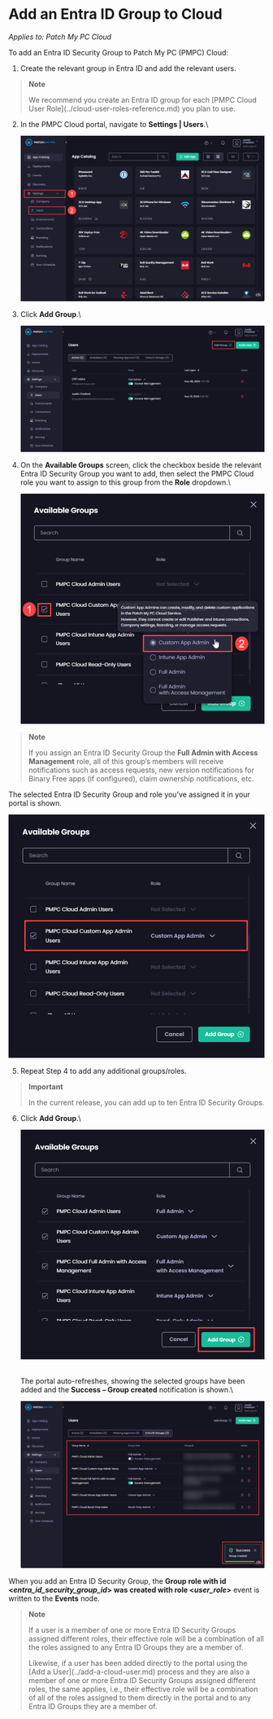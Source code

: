 # Add an Entra ID Group to Cloud

_Applies to: Patch My PC Cloud_

To add an Entra ID Security Group to Patch My PC (PMPC) Cloud:

1. Create the relevant group in Entra ID and add the relevant users.

<blockquote class="wp-block-quote">
<p><strong>Note</strong></p>
<p>We recommend you create an Entra ID group for each [PMPC Cloud User Role](../cloud-user-roles-reference.md) you plan to use.</p>
</blockquote>

2.  In the PMPC Cloud portal, navigate to <strong>Settings | Users</strong>.\


    ![Navigating to “Settings | Users”](/_images/image-(2239).png "Navigating to “Settings | Users”")


3.  Click <strong>Add Group</strong>.\


    ![Clicking “Add Group”](/_images/image-(2240).png "Clicking “Add Group”")


4.  On the <strong>Available Groups</strong> screen, click the checkbox beside the relevant Entra ID Security Group you want to add, then select the PMPC Cloud role you want to assign to this group from the <strong>Role</strong> dropdown.\


    ![Selecting the relevant Entra ID group to add and which role it will be assigned in PMPC Cloud](/_images/image-(2241).png "Selecting the relevant Entra ID group to add and which role it will be assigned in PMPC Cloud")

<blockquote class="wp-block-quote">
<p><strong>Note</strong></p>
<p>If you assign an Entra ID Security Group the <strong>Full Admin with Access Management</strong> role, all of this group’s members will receive notifications such as access requests, new version notifications for Binary Free apps (if configured), claim ownership notifications, etc.</p>
</blockquote>

The selected Entra ID Security Group and role you’ve assigned it in your portal is shown.

![Selected Entra ID Security Group and role you’ve assigned it in your portal is shown](/_images/image-(2242).png "Selected Entra ID Security Group and role you’ve assigned it in your portal is shown")

5. Repeat Step 4 to add any additional groups/roles.

<blockquote class="wp-block-quote">
<p><strong>Important</strong></p>
<p>In the current release, you can add up to ten Entra ID Security Groups.</p>
</blockquote>

6.  Click <strong>Add Group</strong>.\


    ![Clicking “Add Group”](/_images/image-(2243).png "Clicking “Add Group”")

    \
    The portal auto-refreshes, showing the selected groups have been added and the <strong>Success – Group created</strong> notification is shown.\


    ![Portal auto-refreshes, showing the selected groups have been added and the “Success – Group created” notification is shown](/_images/image-(2244).png "Portal auto-refreshes, showing the selected groups have been added and the “Success – Group created” notification is shown")

When you add an Entra ID Security Group, the <strong>Group role with id <</strong>_<strong>entra\_id\_security\_group\_id</strong>_<strong>> was created with role <</strong>_<strong>user\_role</strong>_<strong>></strong> event is written to the <strong>Events</strong> node.

<blockquote class="wp-block-quote">
<p><strong>Note</strong></p>
<p>If a user is a member of one or more Entra ID Security Groups assigned different roles, their effective role will be a combination of all the roles assigned to any Entra ID Groups they are a member of.</p>
<p>Likewise, if a user has been added directly to the portal using the [Add a User](../add-a-cloud-user.md) process and they are also a member of one or more Entra ID Security Groups assigned different roles, the same applies, i.e., their effective role will be a combination of all of the roles assigned to them directly in the portal and to any Entra ID Groups they are a member of.</p>
</blockquote>